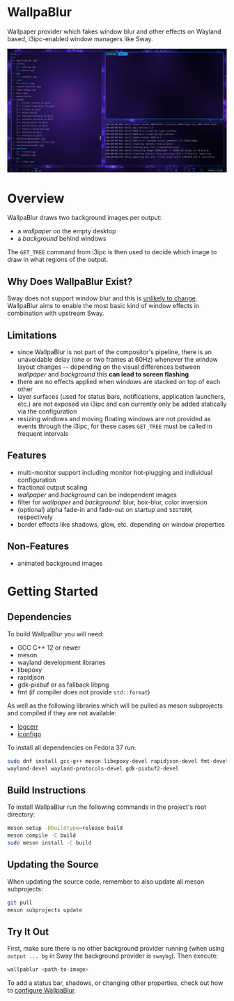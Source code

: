 # WallpaBlur

Wallpaper provider which fakes window blur and other effects on Wayland based,
i3ipc-enabled window managers like Sway.

![screenshot](doc/screenshot_small.jpg)



# Overview

WallpaBlur draws two background images per output:
 * a *wallpaper* on the empty desktop
 * a *background* behind windows

The `GET_TREE` command from i3ipc is then used to decide which image to draw in what
regions of the output.

## Why Does WallpaBlur Exist?

Sway does not support window blur and this is
[unlikely to change](https://github.com/swaywm/sway/issues/453).
WallpaBlur aims to enable the most basic kind of window effects
in combination with upstream Sway.

## Limitations

* since WallpaBlur is not part of the compositor's pipeline, there is an unavoidable
  delay (one or two frames at 60Hz) whenever the window layout changes --
  depending on the visual differences between *wallpaper* and *background* this
  **can lead to screen flashing**
* there are no effects applied when windows are stacked on top of each other
* layer surfaces
  (used for status bars, notifications, application launchers, etc.)
  are not exposed via i3ipc and can currently only be added statically via the
  configuration
* resizing windows and moving floating windows are not provided as events through
  the i3ipc, for these cases `GET_TREE` must be called in frequent intervals

## Features

* multi-monitor support including monitor hot-plugging and individual configuration
* fractional output scaling
* *wallpaper* and *background* can be independent images
* filter for *wallpaper* and *background*: blur, box-blur, color inversion
* (optional) alpha fade-in and fade-out on startup and `SIGTERM`, respectively
* border effects like shadows, glow, etc. depending on window properties

## Non-Features

* animated background images



# Getting Started

## Dependencies

To build WallpaBlur you will need:
* GCC C++ 12 or newer
* meson
* wayland development libraries
* libepoxy
* rapidjson
* gdk-pixbuf or as fallback libpng
* fmt (if compiler does not provide `std::format`)

As well as the following libraries which will be pulled as meson subprojects and compiled
if they are not available:
* [logcerr](https://github.com/wolmibo/logcerr)
* [iconfigp](https://github.com/wolmibo/iconfigp)

To install all dependencies on Fedora 37 run:
```sh
sudo dnf install gcc-g++ meson libepoxy-devel rapidjson-devel fmt-devel \
wayland-devel wayland-protocols-devel gdk-pixbuf2-devel
```

## Build Instructions

To install WallpaBlur run the following commands in the project's root directory:
```sh
meson setup -Dbuildtype=release build
meson compile -C build
sudo meson install -C build
```

## Updating the Source
When updating the source code, remember to also update all meson subprojects:
```sh
git pull
meson subprojects update
```

## Try It Out

First, make sure there is no other background provider running
(when using `output ... bg` in Sway the background provider is `swaybg`).
Then execute:
```sh
wallpablur <path-to-image>
```

To add a status bar, shadows, or changing other properties, check out how to
[configure WallpaBlur](doc/configuration.md).
